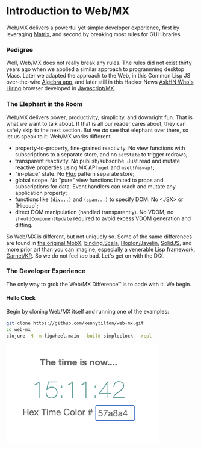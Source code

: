 # Introduction to Web/MX

Web/MX delivers a powerful yet simple developer experience, first by leveraging [Matrix](https://github.com/kennytilton/matrix/blob/main/cljc/matrix/README.md), and second by breaking most rules for GUI libraries.

### Pedigree
Well, Web/MX does not really break any rules. The rules did not exist thirty years ago when we applied a similar approach to programming desktop Macs. Later we adapted the approach to the Web, in this Common Lisp JS over-the-wire [Algebra app](http://tiltonsalgebra.com/#), and later still in this Hacker News [AskHN Who's Hiring](https://kennytilton.github.io/whoishiring/) browser developed in [Javascript/MX](https://github.com/kennytilton/matrix/tree/main/js/matrix).

### The Elephant in the Room
Web/MX delivers power, productivity, simplicity, and downright fun. That is what we want to talk about. If that is all our reader cares about, they can safely skip to the next section. But we _do_ see that elephant over there, so let us speak to it: Web/MX works different.
* property-to-property, fine-grained reactivity. No view functions with subscriptions to a separate store, and no `setState` to trigger redraws;
* transparent reactivity. No publish/subscribe. Just read and mutate reactive properties using MX API `mget` and `mset!`/`mswap!`;
* "in-place" state. No [Flux](https://facebook.github.io/flux/) pattern separate store;
* global scope. No "pure" view functions limited to props and subscriptions for data. Event handlers can reach and mutate any application property;
* functions like `(div...)` and `(span...)` to specify DOM. No \<JSX> or [Hiccup];
* direct DOM manipulation (handled transparently). No VDOM, no `shouldComponentUpdate` required to avoid excess VDOM generation and diffing.

So Web/MX is different, but not uniquely so. Some of the same differences are found in [the original MobX](https://mobx.js.org/README.html), [binding.Scala](https://github.com/ThoughtWorksInc/Binding.scala/blob/12.x/README.md), [Hoplon/Javelin](https://github.com/hoplon/javelin), [SolidJS](https://www.solidjs.com/), and more prior art than you can imagine, especially a venerable Lisp framework, [Garnet/KR](https://sourceforge.net/projects/garnetlisp/). So we do not feel _too_ bad. Let's get on with the D/X.

### The Developer Experience
The only way to grok the Web/MX Difference&trade; is to code with it. We begin.

#### Hello Clock
Begin by cloning Web/MX itself and running one of the examples:
```bash
git clone https://github.com/kennytilton/web-mx.git
cd web-mx
clojure -M -m figwheel.main --build simpleclock --repl
```

![Web MX](images/simpleclock.png)